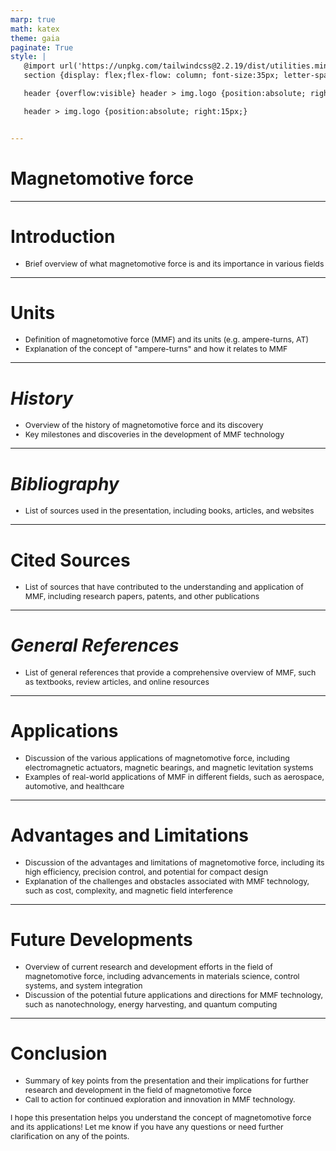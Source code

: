 ```yaml
---
marp: true
math: katex
theme: gaia
paginate: True
style: |
   @import url('https://unpkg.com/tailwindcss@2.2.19/dist/utilities.min.css');
   section {display: flex;flex-flow: column; font-size:35px; letter-spacing:1.4px;}

   header {overflow:visible} header > img.logo {position:absolute; right:15px;}

   header > img.logo {position:absolute; right:15px;}


---
```

<!-- backgroundColor: white -->
<!-- _class: lead -->

 # Magnetomotive force

---
<style scoped>p,li {font-size:0.96em}</style>

 # Introduction

- Brief overview of what magnetomotive force is and its importance in various fields

---
<style scoped>p,li {font-size:0.92em}</style>

 # Units
- Definition of magnetomotive force (MMF) and its units (e.g. ampere-turns, AT)
- Explanation of the concept of "ampere-turns" and how it relates to MMF


---
<style scoped>p,li {font-size:0.92em}</style>

 # _History_

- Overview of the history of magnetomotive force and its discovery
- Key milestones and discoveries in the development of MMF technology

---
<style scoped>p,li {font-size:0.96em}</style>

 # _Bibliography_

- List of sources used in the presentation, including books, articles, and websites

---
<style scoped>p,li {font-size:0.96em}</style>

 # Cited Sources
- List of sources that have contributed to the understanding and application of MMF, including research papers, patents, and other publications


---
<style scoped>p,li {font-size:0.96em}</style>

 # _General References_

- List of general references that provide a comprehensive overview of MMF, such as textbooks, review articles, and online resources

---
<style scoped>p,li {font-size:0.92em}</style>

 # Applications

- Discussion of the various applications of magnetomotive force, including electromagnetic actuators, magnetic bearings, and magnetic levitation systems
- Examples of real-world applications of MMF in different fields, such as aerospace, automotive, and healthcare

---
<style scoped>p,li {font-size:0.92em}</style>

 # Advantages and Limitations

- Discussion of the advantages and limitations of magnetomotive force, including its high efficiency, precision control, and potential for compact design
- Explanation of the challenges and obstacles associated with MMF technology, such as cost, complexity, and magnetic field interference

---
<style scoped>p,li {font-size:0.92em}</style>

 # Future Developments
- Overview of current research and development efforts in the field of magnetomotive force, including advancements in materials science, control systems, and system integration
- Discussion of the potential future applications and directions for MMF technology, such as nanotechnology, energy harvesting, and quantum computing


---
<style scoped>p,li {font-size:0.88em}</style>

 # Conclusion

- Summary of key points from the presentation and their implications for further research and development in the field of magnetomotive force
- Call to action for continued exploration and innovation in MMF technology.

I hope this presentation helps you understand the concept of magnetomotive force and its applications! Let me know if you have any questions or need further clarification on any of the points.
